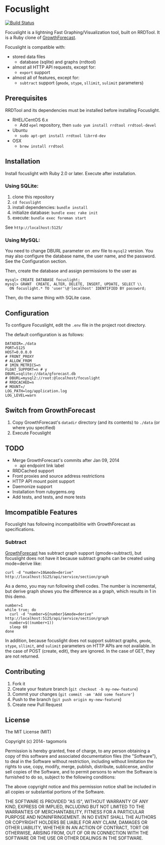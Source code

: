 # Focuslight

[![Build Status](https://travis-ci.org/focuslight/focuslight.png?branch=master)](https://travis-ci.org/focuslight/focuslight)

Focuslight is a lightning Fast Graphing/Visualization tool, built on RRDTool. It is a Ruby clone of [GrowthForecast](http://kazeburo.github.io/GrowthForecast/).

Focuslight is compatible with:
 * stored data files
   * database (sqlite) and graphs (rrdtool)
 * almost all HTTP API requests, except for:
   * `export` support
 * almost all of features, except for:
   * `subtract` support (`gmode`, `stype`, `sllimit`, `sulimit` parameters)

## Prerequisites

RRDTool and its dependencies must be installed before installing Focuslight.

* RHEL/CentOS 6.x
  * Add `epel` repository, then `sudo yum install rrdtool rrdtool-devel`
* Ubuntu
  * `sudo apt-get install rrdtool librrd-dev`
* OSX
  * `brew install rrdtool`

## Installation

Install focuslight with Ruby 2.0 or later. Execute after installation.

### Using SQLite:

1. clone this repository
1. `cd focuslight`
1. install dependencies: `bundle install`
1. initialize database: `bundle exec rake init`
1. execute: `bundle exec foreman start`

See `http://localhost:5125/`

### Using MySQL:

You need to change DBURL parameter on .env file to `mysql2` version. 
You may also configure the database name, the user name, and the password. See the Configuration section. 

Then, create the database and assign permissions to the user as

```
mysql> CREATE DATABASE focuslight;
mysql> GRANT  CREATE, ALTER, DELETE, INSERT, UPDATE, SELECT \\
  ON focuslight.* TO 'user'\@'localhost' IDENTIFIED BY password;
```

Then, do the same thing with SQLite case. 

## Configuration

To configure Focuslight, edit the `.env` file in the project root directory.

The default configuration is as follows:

```
DATADIR=./data
PORT=5125
HOST=0.0.0.0
# FRONT_PROXY
# ALLOW_FROM
# 1MIN_METRICS=n
FLOAT_SUPPORT=n # y
DBURL=sqlite://data/gforecast.db
# DBURL=mysql2://root:@localhost/focuslight
# RRDCACHED=n
# MOUNT=/
LOG_PATH=log/application.log
LOG_LEVEL=warn
```

## Switch from GrowthForecast

1. Copy GrowthForecast's `datadir` directory (and its contents) to `./data` (or where you specified)
1. Execute Focuslight

## TODO

* Merge GrowthForecast's commits after Jan 09, 2014
  * api endpoint link label
* RRDCached support
* Front proxies and source address restrictions
* HTTP API mount point support
* Daemonize support
* Installation from rubygems.org
* Add tests, and tests, and more tests

## Imcompatible Features

Focuslight has following incompatibilitie with GrowthForecast as specifications.

### Subtract

[GrowthForecast](http://kazeburo.github.io/GrowthForecast/index.html) has subtract graph support (gmode=subtract),
but focuslight does not have it because subtract graphs can be created using mode=derive like:

```
curl -d "number=10&mode=derive" http://localhost:5125/api/service/section/graph
```

As a demo, you may run following shell codes.
The number is incremental, but derive graph shows you the difference as a graph, which results in 1 in this demo.

```
number=1
while true; do
  curl -d "number=${number}&mode=derive" http://localhost:5125/api/service/section/graph
  number=$((number+1))
  sleep 60
done
```

In addition, because focuslight does not support subtract graphs, `gmode`, `stype`, `sllimit`, and `sulimit`
parameters on HTTP APIs are not available. In the case of POST (create, edit), they are ignored.
In the case of GET, they are not returned.

## Contributing

1. Fork it
2. Create your feature branch (`git checkout -b my-new-feature`)
3. Commit your changes (`git commit -am 'Add some feature'`)
4. Push to the branch (`git push origin my-new-feature`)
5. Create new Pull Request

## License

The MIT License (MIT)

Copyright (c) 2014- tagomoris

Permission is hereby granted, free of charge, to any person obtaining a copy
of this software and associated documentation files (the "Software"), to deal
in the Software without restriction, including without limitation the rights
to use, copy, modify, merge, publish, distribute, sublicense, and/or sell
copies of the Software, and to permit persons to whom the Software is
furnished to do so, subject to the following conditions:

The above copyright notice and this permission notice shall be included in
all copies or substantial portions of the Software.

THE SOFTWARE IS PROVIDED "AS IS", WITHOUT WARRANTY OF ANY KIND, EXPRESS OR
IMPLIED, INCLUDING BUT NOT LIMITED TO THE WARRANTIES OF MERCHANTABILITY,
FITNESS FOR A PARTICULAR PURPOSE AND NONINFRINGEMENT. IN NO EVENT SHALL THE
AUTHORS OR COPYRIGHT HOLDERS BE LIABLE FOR ANY CLAIM, DAMAGES OR OTHER
LIABILITY, WHETHER IN AN ACTION OF CONTRACT, TORT OR OTHERWISE, ARISING FROM,
OUT OF OR IN CONNECTION WITH THE SOFTWARE OR THE USE OR OTHER DEALINGS IN
THE SOFTWARE.
